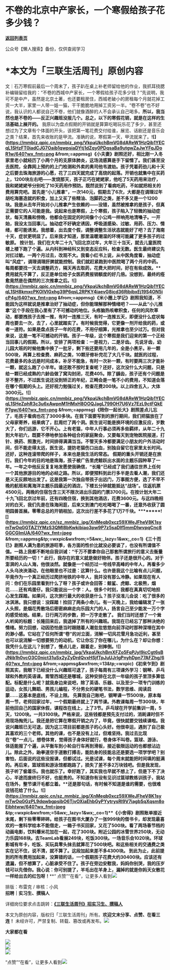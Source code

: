 # 不卷的北京中产家长，一个寒假给孩子花多少钱？

[**返回列表页**](/gzh/三联生活周刊)

公众号【懒人搜索】备份，仅供查阅学习

# ***本文为「三联生活周刊」原创内容**

文｜石万寒假前最后一个周末了，孩子趴在桌上补老师留给他的作业，我抓耳挠腮补编辑留给我的：“不卷的西城中产家长，一个寒假给孩子花多少钱？”先说明，我可不是中产，虽然是北京土著，也还要租房住，西城老破小的房租每个月就花掉工资一大半，家里一人带一娃一猫，干干脆脆地用掉工资另一半。“卷不卷”也不好说，我认识的人都说自己不卷，他们就像酒醉的人不会承认自己喝多。**所以，我当然也是不卷的——反正兴趣班没报几个。总之，以下的寒假花销，就是在这样的生活基础上展开的。**
我原以为盘点假期的开销就是算算吃喝玩乐花了多少，甚至还想过为了文章有个体面的开头，该把第一笔花费交付给谁，展览、话剧还是音乐会之类？结果，首先来收账的是甲流。准确的说，寒假第一天，甲流就来了。**********![](https://mmbiz.qpic.cn/mmbiz_png/VkpaUkchBmVG8dAReW1HzQib1YECqL1SHzFT0iadCJG7Oaib1qwpsiaDYtj1dZqy0PDqsaBa9utgwZaJwYFqJDoR1w/640?wx_fmt=png
&from;=appmsg)******《小夫妻》剧照还好，相比刚一入冬家里老小就经历了小两个月的支原体肺炎，这场流感算是手下留情了。我们甚至没去医院，全靠网上预约的上门检测和外卖的奥司他韦渡劫。孩子凭着药劲儿和十天之后要去珠海旅游的心愿，花了三四天就完成了高烧的起落。开销也就集中在买药上，1200块左右吧——发烧那天，孩子正巧在姥姥家，他吃了5天药用来治疗，我和姥姥姥爷分别吃了10天药用作预防。既然说到了看病吃药，不如就把相关的费用算完吧。首先是“小儿推拿”，一次140元，假期去了6次，大都是在调理过年胡吃海塞造就的积食，加上又买了些精油、泡脚药之类，差不多又是一个1200块。我是从去年开始对小儿推拿产生依赖的——没错，虽然被推拿的是孩子，但真正需要它的人可能是我。说起来也是寒假，上个寒假，孩子陷入了轻微的抽动症状，每天清晨和傍晚，他都会在固定的时间像个小公鸡一样响亮地清嗓子。**一开始，我没太当回事儿。抽动症不好确定诱因，呼吸道感染、过敏、用药、压力、情绪，都可能诱发。我想着，出去度个假，调整调整生活状态就能好了吧？去了海南十天，症状更明显了。后来我才知道，那里温暖潮湿的环境可能藏了更多孩子的过敏原。**
按计划，我们在大年二十九飞回北京过年，大年三十当天，就去儿童医院楼上楼下跑了个遍。从内科到神经科又到变态反应科，检查无数。医生最终建议先对扛过敏。一两个月过去，改观不大。我看小红书上说，从中医角度看，抽动症叫“风症”，调理调理肝脾就能控制。我们就赶紧跑到中医院喝了两个月的中药。每周都要找一天去调整药方，隔天再去取药，花费大把时间，好在有些成效。**费用就先不算了，反正是单位给子女医药费报销额度的好几倍。没想到，最终的痊愈竟然是在偶然的三次推拿之后。**********![](https://mmbiz.qpic.cn/mmbiz_png/VkpaUkchBmVG8dAReW1HzQib1YECqL1SH8kmxcPKOIVlGxhg39P6qsL2RPKY4iaevG8icd36RibibxEj19S4ON5icP4g/640?wx_fmt=png
&from;=appmsg)********《米小圈上学记》剧照我知道，不能因为这样就说是推拿治好了抽动症，但你能理解那种情绪吧？——从此“小儿推拿”这个手段在我心里有了不可撼动的地位。头疼脑热咳嗽积食，任何的风吹草动，都要拽孩子去推一推，有时一连推三天，有时一连推五天，即便没什么症状每周也要去一次，去了，心里就踏实了。有时候我觉得，它更像一剂开给我的药，或者一道符。如果是盘点孩子一年的花费，不用仔细算，光推拿也至少过万。但对我来说，这是一笔不可撼动的开销。**孩子一年级，这个寒假是我们迎来的第一个正经当回事儿的假期。所以，安排了两项检查：一是视力，二是牙齿。**
先说牙齿，幼儿园大班的时候他集中换了一批牙，剩下些还要用几年的，全是小黑牙。补一颗500块，再算上检查费、麻药之类，10颗牙修补完花了大几千块。就医的过程，花费最多的永远是时间成本，补牙不能急，有时一次补一颗，有时要两三次才能补一颗，就这么跑了小半年。谁还敢不按时复查呢？还好，这次没什么大问题，只是给一颗已经成熟的六龄齿做了窝沟封闭，花费405。除了龋齿，孩子还有个问题是牙不整齐，不过医生说还没到矫正的年纪，正畸会是一笔不小的费用，不知道会落在哪个假期的头上。还好视力勉强过关，检查花费200块。以上四舍五入，大体3000元。******![](https://mmbiz.qpic.cn/mmbiz_png/VkpaUkchBmVG8dAReW1HzQib1YECqL1SHeZphR3c3u6xAwpnM1HMxH8OOQJagL799OH7U6Vz7EzL9ctFQkEP7gw/640?wx_fmt=png
&from;=appmsg)******《陪你一起长大》剧照差点儿忘了，毛孩子看病也花了3000多块。在我下面要写到的旅行期间，我们把猫放在了父母家寄养，结果病了，肛周烂了两个洞。医生说可能是换环境的应激反应，岁数大了，你们远游，它不开心。上有老猫，中年人行事必须再多些羁绊，从年二十九到大年初六，既要不停地参加各种组合的家庭聚会，又要每天到宠物医院报道，打针、换药、照激光，时间排得满满当当。不管天多冷都要满足小朋友的户外活动时间，但不能走得太远，医生说，提防老猫伤口出血，别独自留它在家里太长时间。还好，**这种连滚带爬的样子，本来也是我生活的常态。**
假期的重头开销还是在旅行。我们今年的目的地是珠海，孩子被广告里虎鲸跃出水面的主题乐园种草了一年。一年之中他反反复复地发愿使我确信，“长隆”已经成了我们通往世界上任何一个其他旅游目的地的必经之路。所以，即便预料到此行多半是去看人潮，我们还是义无反顾地出发了。这是我第一次独自带孩子出远门，万事图方便，选了不早不晚的航班和离海洋主题乐园最近的酒店，下楼五分钟就能抵达“战场”。往返机票4500元，两晚的住宿包含三天不限次进出乐园的门票3700元。在按计划大年二十九飞回北京过年前，还有四晚住宿，换到其他酒店，花费3600元。**与这四晚相对的白天，我们先是在珠海闲逛，后来又到澳门吃吃喝喝了一番，还意外收获了圆明园兽首展。零零总总的开销相加，这次出行差不多花了1万7千块。**************![](https://mmbiz.qpic.cn/sz_mmbiz_jpg/XnMeqb0xcz59XWeJFheV8K1symTwOqGGTAZ1YMzS3QMl8bKwkibiao3pw9P7z5saDlf5mmDIwvpqCnc8GGCGImUA/640?wx_fmt=jpeg
&from;=appmsg&tp;=wxpic&wxfrom;=5&wx;_lazy=1&wx;_co=1)《三十而已》剧照人满为患的旅游旺季，各方面的性价比就没必要谈了，也没有所谓值不值。一路上我都不断地自我训诫：**“千万不要拿你自己那套所谓旅行的意义去衡量所要经历的一切！”**
此行，我存在的意义就是做好陪伴。孩子还是很开心的。对于澎湃的人山人海，他很淡然。就像是一个经历过一号线早高峰的中年人，再看多少人头乌泱泱涌动，在他眼里也不过是：这算什么。也许是我这个比喻有点儿问题，毕竟作为一个真正经历过爬挤地铁的中年人，我并没有那么冷静。如果现在有人问：你们在乐园里看到什么了呀？孩子或许会回答：鲸鲨、虎鲸、北极熊，烟花……还有鸡蛋仔。我只能说出一个字：人。很多个时刻，我都在真真切切地担心发生踩踏。如果问，这次旅行最大的收获是什么？孩子没准儿会说：吃了很多的冰淇淋。我只想说：没踩踏！捡回了两条小命儿。有一天晚上，我给编辑发了一张人头照，是烟花秀散场后密密麻麻走向乐园大门的人，扬言自己至少能发一万个字的感受给她。结果，**日行两万的步数，把一万字走散了。**
我们当时还想了一个耸人听闻的标题：长隆回来后，我退掉了所有的兴趣班。我现在已经忘了那种决绝的情绪。努力回想，动因恐怕是当时跟随着人潮忽忽悠悠向前浮动时那种深埋在其中的渺小感。它站在了任何所谓“卷”的对立面，消解一切风花雪月急功近利，甚至也可以说消解一切想要努力的动机，它让你忘了你在哪儿，为什么在？却让你想：我凭什么在这儿？别想了，慢点儿走，跟着走，别摔倒。****************![](https://mmbiz.qpic.cn/mmbiz_jpg/VkpaUkchBmXFZo5FqPJyI9icCgt6sBJNib1h0vcO3C0nict31uSx2yZyDrdQvxHSjfTpJuUJrlgPnyhDpn77AFZhg/640?wx_fmt=jpeg
&from;=appmsg&wxfrom;=13&tp;=wxpic)****《初来乍到》剧照其实，我眼下已经没什么兴趣班可退了，孩子每周有三项课外学习：钢琴、乒乓球和外教的英语课。甭管西城还是哪城，这种安排在北京一年级的孩子里顶多算低配。**标配是什么呢？就我身边来说吧，除了英语、乐器、以及至少一项专门训练的运动，女孩儿舞蹈、男孩儿编程，不分男女的硬笔书法，数学思维、阅读启蒙……这基本是底线，不设上限。**
先算我自己账吧，钢琴课一节500块，原本每周一节，老师回家过年，一个假期最终就上了两节课。外教课每周一节300块，年前他回自己的国家休假，课程改在线上，上了3节。乒乓球在开学前集训一周，5天，1200块。一共3100块。严格来说，这些钱都是预先支付过的，消耗课时但不用现场掏兜儿。我还是把它算在寒假开销之内了，毕竟，很快就要交钱续课啦。我说兴趣班已无可退，因为这三项目前都是孩子的心头好。他很幸运，遇到了自己极其喜欢的三个老师。其他的课，也不是没有上过，但难坚持。我过去比现在“卷”一点儿，想卷体育，觉得孩子身体好就行，卷身体不叫卷。篮球、游泳、体适能报了个遍，从平衡车到小轮自行车再到滑板，接近极限运动的也都想沾边儿。除此之外，跆拳道空手道散打搏击，能防身的技能总还是要选一项学学吧？别害怕，后面说的这些没报课，但都试过。光是试课，每个周末就能把时间填的挺满的。再后来，篮球班和游泳馆都跑路了，损失了差不多2万块钱吧。但是我发现，孩子听了偷着乐。我也就乐了。幸好跑了，其实我也早就不想上了，但是下不了决心，半途而废终归不好，也挺贵的。不知道你有没有见识过篮球教练训孩子，我站在场外，整节课汗毛都立着。**还是那句话，有时候不知道是谁的需要，也很难说钱花给了什么。****************![](https://mmbiz.qpic.cn/sz_mmbiz_jpg/XnMeqb0xcz59XWeJFheV8K1symTwOqGGzPL9dqwbgpsibO6TjvOXiaEhbGyPYytrysRI9V7iagbSqXqsm8oEibhtww/640?wx_fmt=jpeg
&tp;=wxpic&wxfrom;=5&wx;_lazy=1&wx;_co=1)**《小舍得》剧照****账单接近末尾，剩下些零零碎碎。给孩子在图书大厦办了一张999块的借书卡，却发现最喜欢的一套科学绘本不能借走，一箱子书买回家，又花了500块。看了两场春节档的动画电影，饮料爆米花加在一起，花了300块。附近公园的冰雪世界250块，无动力乐园168块。去TeamLab看展249块，吃饭300块。一场音乐会1020块。环球影城有年卡，吃饭、买玩具零头抹去就算花了500块吧。和这些相关的交通费之类实在记不住，说不清，就不算了。这段加起来差不多4300块。
到此为止，此前提到的所有费用加起来，没算错的话，一个假期孩子花费大约30400块。应该还有遗漏，但不想算了，心脏承受不住了。孩子在旁边安慰我，妈妈你别哭，我的压岁钱可以先借你。我心说：你可别提了，羊毛出在羊身上，漏掉的就是你妈天女散花一样给出去的红包呀！****“
点赞”“在看”，让更多人看到![](https://mmbiz.qpic.cn/mmbiz_gif/c2Sib3Mp7pON9hkSZwdTibRHNZSMPyiapUCHJwlyoZVBC3SfmPmF0VKjkm3NiaToQloHFJ6icyicqZnqgXp6pSQJt5gg/640?wx_fmt=gif&from;=appmsg&wxfrom;=5&wx;_lazy=1&tp;=wxpic)  
  
  
  
  
  
排版：布雷克 / 审核：小风  
**招聘｜实习生、撰稿人**  

详细岗位要求点击跳转：**[《三联生活周刊》招实习生、撰稿人](http://mp.weixin.qq.com/s?__biz=MTc5MTU3NTYyMQ==&mid=2651136871&idx=3&sn=f1c0777fe9d31881e5dfca68ebc2937f&chksm=5907324d6e70bb5b3546dfe1c7b31b5fe05664bebbf36356ba9a1a352e0678444cad62875ad4&scene=21#wechat_redirect)**

本文为原创内容，版权归「三联生活周刊」所有。**欢迎文末分享、点赞、在看三连！**
未经许可，严禁复制、转载、篡改或再发布。![](https://mmbiz.qpic.cn/sz_mmbiz_png/Gg7Qtoh7Aic9ZTmAdCc80b4nD7xicgPt863QWU7oNswDx19XrjfTtSl8QwatY2EEZGuNd1WRRiapDZjcDhTnNYmBg/640?wx_fmt=png&wxfrom;=5&wx;_lazy=1&wx;_co=1&retryload;=1&tp;=wxpic)

**大家都在看**

  
[![](https://mmbiz.qpic.cn/mmbiz_jpg/c2Sib3Mp7pONfDprKtUpHftYMFpyp6aic2JfkU3zGTicjPe0xByibt9xKiabnK0nmAfGk4GoS4wzyHm1jicciaeWibMH4g/640?wx_fmt=jpeg&from;=appmsg)](https://mp.weixin.qq.com/s?__biz=MTc5MTU3NTYyMQ==&mid=2651498109&idx=1&sn=689d1fe01ef3091d7d8d5a0c351506f3&scene=21#wechat_redirect)  
![](https://mmbiz.qpic.cn/sz_mmbiz_png/Gg7Qtoh7Aic9ZTmAdCc80b4nD7xicgPt86k1kgpU51hWCHjV92ryhVW35PLCvLhxLw9XDhXjgeDyZhHSx5EbRcfg/640?wx_fmt=png&wxfrom;=5&wx;_lazy=1&wx;_co=1&retryload;=2&tp;=wxpic)  
[![](https://mmbiz.qpic.cn/mmbiz_jpg/c2Sib3Mp7pONuwrdetOsWUZLdDE1J39mLibBBe0vPzCKS1topq8p9JgG9O86KDCNS3SZl7Paa1d80gvHIBg9C0cw/640?wx_fmt=jpeg&from;=appmsg&wxfrom;=5&wx;_lazy=1&wx;_co=1&tp;=wxpic)]()  
  
“点赞”“在看”，让更多人看到![](https://mmbiz.qpic.cn/mmbiz_gif/c2Sib3Mp7pON9hkSZwdTibRHNZSMPyiapUCHJwlyoZVBC3SfmPmF0VKjkm3NiaToQloHFJ6icyicqZnqgXp6pSQJt5gg/640?wx_fmt=gif&from;=appmsg&wxfrom;=5&wx;_lazy=1&tp;=wxpic)

